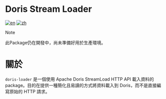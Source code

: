 # Doris Stream Loader

[![en](https://img.shields.io/badge/lang-en-blue)](https://github.com/raaaaaaaay86/doris-loader/blob/main/README.md)
[![zh](https://img.shields.io/badge/lang-zh-blue)](https://github.com/raaaaaaaay86/doris-loader/blob/main/README.zh.md)

> [!NOTE]
> 此Package仍在開發中，尚未準備好用於生產環境。

# 關於

`doris-loader` 是一個使用 Apache Doris StreamLoad HTTP API 載入資料的package。目的在提供一種簡化且易讀的方式將資料載入到 Doris，而不是直接編寫原始的 HTTP 請求。